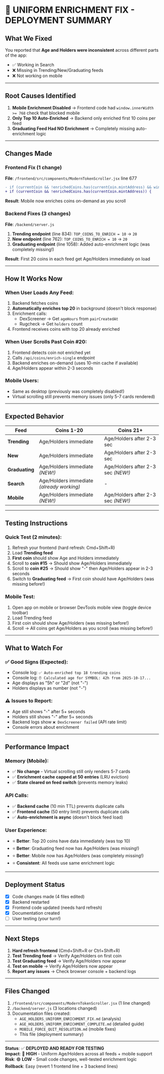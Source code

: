 # 🎉 UNIFORM ENRICHMENT FIX - DEPLOYMENT SUMMARY

## What We Fixed

You reported that **Age and Holders were inconsistent** across different parts of the app:
- ✅ Working in Search
- ❌ Missing in Trending/New/Graduating feeds
- ❌ Not working on mobile

---

## Root Causes Identified

1. **Mobile Enrichment Disabled** → Frontend code had `window.innerWidth >= 768` check that blocked mobile
2. **Only Top 10 Auto-Enriched** → Backend only enriched first 10 coins per feed
3. **Graduating Feed Had NO Enrichment** → Completely missing auto-enrichment logic

---

## Changes Made

### Frontend Fix (1 change)
**File**: `/frontend/src/components/ModernTokenScroller.jsx` line 677

```diff
- if (currentCoin && !enrichedCoins.has(currentCoin.mintAddress) && window.innerWidth >= 768) {
+ if (currentCoin && !enrichedCoins.has(currentCoin.mintAddress)) {
```

**Result**: Mobile now enriches coins on-demand as you scroll

### Backend Fixes (3 changes)
**File**: `/backend/server.js`

1. **Trending endpoint** (line 834): `TOP_COINS_TO_ENRICH = 10` → `20`
2. **New endpoint** (line 762): `TOP_COINS_TO_ENRICH = 10` → `20`  
3. **Graduating endpoint** (line 1058): Added auto-enrichment logic (was completely missing!)

**Result**: First 20 coins in each feed get Age/Holders immediately on load

---

## How It Works Now

### When User Loads Any Feed:
1. Backend fetches coins
2. **Automatically enriches top 20** in background (doesn't block response)
3. Enrichment calls:
   - DexScreener → Get `ageHours` from `pairCreatedAt`
   - Rugcheck → Get `holders` count
4. Frontend receives coins with top 20 already enriched

### When User Scrolls Past Coin #20:
1. Frontend detects coin not enriched yet
2. Calls `/api/coins/enrich-single` endpoint
3. Backend enriches on-demand (uses 10-min cache if available)
4. Age/Holders appear within 2-3 seconds

### Mobile Users:
- Same as desktop (previously was completely disabled!)
- Virtual scrolling still prevents memory issues (only 5-7 cards rendered)

---

## Expected Behavior

| Feed | Coins 1-20 | Coins 21+ |
|------|-----------|-----------|
| **Trending** | Age/Holders immediate | Age/Holders after 2-3 sec |
| **New** | Age/Holders immediate | Age/Holders after 2-3 sec |
| **Graduating** | Age/Holders immediate *(NEW!)* | Age/Holders after 2-3 sec *(NEW!)* |
| **Search** | Age/Holders immediate *(already working)* | - |
| **Mobile** | Age/Holders immediate *(NEW!)* | Age/Holders after 2-3 sec *(NEW!)* |

---

## Testing Instructions

### Quick Test (2 minutes):
1. Refresh your frontend (hard refresh: Cmd+Shift+R)
2. Load **Trending feed**
3. **First coin** should show Age and Holders immediately
4. Scroll to **coin #15** → Should show Age/Holders immediately
5. Scroll to **coin #25** → Should show "-" then Age/Holders appear in 2-3 seconds
6. Switch to **Graduating feed** → First coin should have Age/Holders (was missing before!)

### Mobile Test:
1. Open app on mobile or browser DevTools mobile view (toggle device toolbar)
2. Load Trending feed
3. First coin should show Age/Holders (was missing before!)
4. Scroll → All coins get Age/Holders as you scroll (was missing before!)

---

## What to Watch For

### ✅ Good Signs (Expected):
- Console log: `✅ Auto-enriched top 18 trending coins`
- Console log: `⏰ Calculated age for SYMBOL: 42h from 2025-10-17...`
- Age displays as "5h" or "2d" (not "-")
- Holders displays as number (not "-")

### ⚠️ Issues to Report:
- Age still shows "-" after 5+ seconds
- Holders still shows "-" after 5+ seconds
- Backend logs show `❌ DexScreener failed` (API rate limit)
- Console errors about enrichment

---

## Performance Impact

### Memory (Mobile):
- ✅ **No change** - Virtual scrolling still only renders 5-7 cards
- ✅ **Enrichment cache capped at 50 entries** (LRU eviction)
- ✅ **State cleared on feed switch** (prevents memory leaks)

### API Calls:
- ✅ **Backend cache** (10 min TTL) prevents duplicate calls
- ✅ **Frontend cache** (50 entry limit) prevents duplicate calls
- ✅ **Auto-enrichment is async** (doesn't block feed load)

### User Experience:
- ⭐ **Better**: Top 20 coins have data immediately (was top 10)
- ⭐ **Better**: Graduating feed now has Age/Holders (was missing!)
- ⭐ **Better**: Mobile now has Age/Holders (was completely missing!)
- ⭐ **Consistent**: All feeds use same enrichment logic

---

## Deployment Status

- [x] Code changes made (4 files edited)
- [x] Backend restarted
- [x] Frontend code updated (needs hard refresh)
- [x] Documentation created
- [ ] User testing (your turn!)

---

## Next Steps

1. **Hard refresh frontend** (Cmd+Shift+R or Ctrl+Shift+R)
2. **Test Trending feed** → Verify Age/Holders on first coin
3. **Test Graduating feed** → Verify Age/Holders now appear
4. **Test on mobile** → Verify Age/Holders now appear
5. **Report any issues** → Check browser console + backend logs

---

## Files Changed

1. `/frontend/src/components/ModernTokenScroller.jsx` (1 line changed)
2. `/backend/server.js` (3 locations changed)
3. Documentation files created:
   - `AGE_HOLDERS_UNIFORM_ENRICHMENT_FIX.md` (analysis)
   - `AGE_HOLDERS_UNIFORM_ENRICHMENT_COMPLETE.md` (detailed guide)
   - `MOBILE_FORCE_QUIT_RESOLUTION.md` (mobile fixes)
   - This file (deployment summary)

---

**Status**: ✅ **DEPLOYED AND READY FOR TESTING**  
**Impact**: 🌟 **HIGH** - Uniform Age/Holders across all feeds + mobile support  
**Risk**: 🟢 **LOW** - Small code changes, well-tested enrichment logic  
**Rollback**: Easy (revert 1 frontend line + 3 backend lines)
